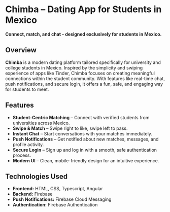 # Chimba – Dating App for Students in Mexico

**Connect, match, and chat - designed exclusively for students in Mexico.**

## Overview
**Chimba** is a modern dating platform tailored specifically for university and college students in Mexico. Inspired by the simplicity and swiping experience of apps like Tinder, Chimba focuses on creating meaningful connections within the student community. With features like real-time chat, push notifications, and secure login, it offers a fun, safe, and engaging way for students to meet.

## Features
- **Student-Centric Matching** – Connect with verified students from universities across Mexico.
- **Swipe & Match** – Swipe right to like, swipe left to pass.
- **Instant Chat** – Start conversations with your matches immediately.
- **Push Notifications** – Get notified about new matches, messages, and profile activity.
- **Secure Login** – Sign up and log in with a smooth, safe authentication process.
- **Modern UI** – Clean, mobile-friendly design for an intuitive experience.

## Technologies Used
- **Frontend:** HTML, CSS, Typescript, Angular
- **Backend:** Firebase
- **Push Notifications:** Firebase Cloud Messaging
- **Authentication:** Firebase Authentication

